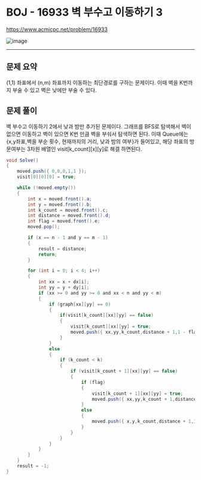 # BOJ - 16933 벽 부수고 이동하기 3

https://www.acmicpc.net/problem/16933

![image](https://user-images.githubusercontent.com/76749472/162605848-ce4a7f0f-b0d3-4d05-881d-562430e65a0a.png)

<hr/>

## 문제 요약
(1,1) 좌표에서 (n,m) 좌표까지 이동하는 최단경로를 구하는 문제이다.
이때 벽을 K번까지 부술 수 있고 벽은 낮에만 부술 수 있다.

## 문제 풀이
벽 부수고 이동하기 2에서 낮과 밤만 추가된 문제이다.
그래프를 BFS로 탐색해서 벽이 없으면 이동하고 벽이 있으면 K번 만큼 벽을 부숴서 탐색하면 된다.
이때 Queue에는 {x,y좌표,벽을 부순 횟수, 현재까지의 거리, 낮과 밤의 여부}가 들어있고, 해당 좌표의 방문여부는 3차원 배열인 visit[k_count][x][y]로 해결 하면된다.

```csharp
void Solve()
{
	moved.push({ 0,0,0,1,1 });
	visit[0][0][0] = true;

	while (!moved.empty())
	{
		int x = moved.front().a;
		int y = moved.front().b;
		int k_count = moved.front().c;
		int distance = moved.front().d;
		int flag = moved.front().e;
		moved.pop();

		if (x == n - 1 and y == m - 1)
		{
			result = distance;
			return;
		}

		for (int i = 0; i < 4; i++)
		{
			int xx = x + dx[i];
			int yy = y + dy[i];
			if (xx >= 0 and yy >= 0 and xx < n and yy < m)
			{
				if (graph[xx][yy] == 0)
				{
					if(visit[k_count][xx][yy] == false)
					{
						visit[k_count][xx][yy] = true;
						moved.push({ xx,yy,k_count,distance + 1,1 - flag });
					}
				}
				else
				{
					if (k_count < k)
					{
						if (visit[k_count + 1][xx][yy] == false)
						{
							if (flag)
							{
								visit[k_count + 1][xx][yy] = true;
								moved.push({ xx,yy,k_count + 1,distance + 1,1 - flag });
							}
							else
							{
								moved.push({ x,y,k_count,distance + 1,1 - flag });
							}
						}
					}
				}
			}
		}
	}
	result = -1;
}
```
